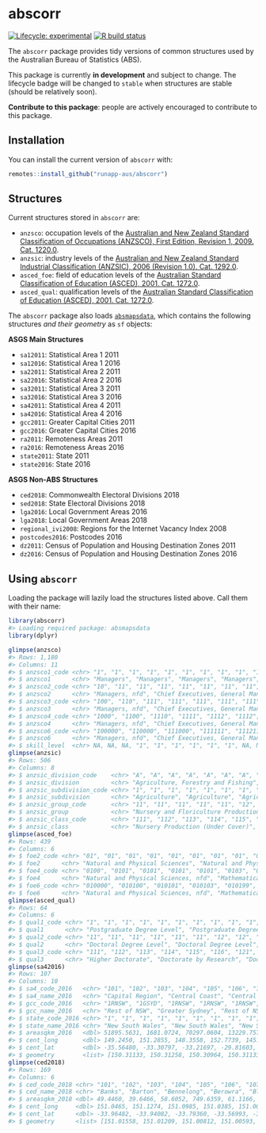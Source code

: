 
<!-- README.md is generated from README.Rmd. Please edit that file -->

# abscorr

<!-- badges: start -->

[![Lifecycle:
experimental](https://img.shields.io/badge/lifecycle-experimental-orange.svg)](https://www.tidyverse.org/lifecycle/#experimental)
[![R build
status](https://github.com/runapp-aus/abscorr/workflows/R-CMD-check/badge.svg)](https://github.com/runapp-aus/abscorr/actions)
<!-- badges: end -->

The `abscorr` package provides tidy versions of common structures used
by the Australian Bureau of Statistics (ABS).

This package is currently **in development** and subject to change. The
lifecycle badge will be changed to `stable` when structures are stable
(should be relatively soon).

**Contribute to this package**: people are actively encouraged to
contribute to this package.

## Installation

You can install the current version of `abscorr` with:

``` r
remotes::install_github("runapp-aus/abscorr")
```

## Structures

Current structures stored in `abscorr` are:

-   `anzsco`: occupation levels of the [Australian and New Zealand
    Standard Classification of Occupations (ANZSCO), First Edition,
    Revision 1, 2009. Cat.
    1220.0](https://www.abs.gov.au/AUSSTATS/abs@.nsf/DetailsPage/1220.0First%20Edition,%20Revision%201?OpenDocument).
-   `anzsic`: industry levels of the [Australian and New Zealand
    Standard Industrial Classification (ANZSIC), 2006 (Revision 1.0).
    Cat.
    1292.0](https://www.abs.gov.au/ausstats/abs@.nsf/0/20C5B5A4F46DF95BCA25711F00146D75?opendocument).
-   `asced_foe`: field of education levels of the [Australian Standard
    Classification of Education (ASCED), 2001. Cat.
    1272.0](https://www.abs.gov.au/ausstats/abs@.nsf/mf/1272.0).
-   `asced_qual`: qualification levels of the [Australian Standard
    Classification of Education (ASCED), 2001. Cat.
    1272.0](https://www.abs.gov.au/ausstats/abs@.nsf/mf/1272.0).

The `abscorr` package also loads
[`absmapsdata`](https://github.com/wfmackey/absmapsdata), which contains
the following structures *and their geometry* as `sf` objects:

**ASGS Main Structures**

-   `sa12011`: Statistical Area 1 2011
-   `sa12016`: Statistical Area 1 2016
-   `sa22011`: Statistical Area 2 2011
-   `sa22016`: Statistical Area 2 2016
-   `sa32011`: Statistical Area 3 2011
-   `sa32016`: Statistical Area 3 2016
-   `sa42011`: Statistical Area 4 2011
-   `sa42016`: Statistical Area 4 2016
-   `gcc2011`: Greater Capital Cities 2011
-   `gcc2016`: Greater Capital Cities 2016
-   `ra2011`: Remoteness Areas 2011
-   `ra2016`: Remoteness Areas 2016
-   `state2011`: State 2011
-   `state2016`: State 2016

**ASGS Non-ABS Structures**

-   `ced2018`: Commonwealth Electoral Divisions 2018
-   `sed2018`: State Electoral Divisions 2018
-   `lga2016`: Local Government Areas 2016
-   `lga2018`: Local Government Areas 2018
-   `regional_ivi2008`: Regions for the Internet Vacancy Index 2008
-   `postcodes2016`: Postcodes 2016
-   `dz2011`: Census of Population and Housing Destination Zones 2011
-   `dz2016`: Census of Population and Housing Destination Zones 2016

## Using `abscorr`

Loading the package will lazily load the structures listed above. Call
them with their name:

``` r
library(abscorr)
#> Loading required package: absmapsdata
library(dplyr)
```

``` r
glimpse(anzsco)
#> Rows: 1,180
#> Columns: 11
#> $ anzsco1_code <chr> "1", "1", "1", "1", "1", "1", "1", "1", "1", "1", "1", "1…
#> $ anzsco1      <chr> "Managers", "Managers", "Managers", "Managers", "Managers…
#> $ anzsco2_code <chr> "10", "11", "11", "11", "11", "11", "11", "11", "11", "12…
#> $ anzsco2      <chr> "Managers, nfd", "Chief Executives, General Managers and …
#> $ anzsco3_code <chr> "100", "110", "111", "111", "111", "111", "111", "111", "…
#> $ anzsco3      <chr> "Managers, nfd", "Chief Executives, General Managers and …
#> $ anzsco4_code <chr> "1000", "1100", "1110", "1111", "1112", "1112", "1113", "…
#> $ anzsco4      <chr> "Managers, nfd", "Chief Executives, General Managers and …
#> $ anzsco6_code <chr> "100000", "110000", "111000", "111111", "111211", "111212…
#> $ anzsco6      <chr> "Managers, nfd", "Chief Executives, General Managers and …
#> $ skill_level  <chr> NA, NA, NA, "1", "1", "1", "1", "1", "1", NA, NA, "1", "1…
glimpse(anzsic)
#> Rows: 506
#> Columns: 8
#> $ anzsic_division_code    <chr> "A", "A", "A", "A", "A", "A", "A", "A", "A", "…
#> $ anzsic_division         <chr> "Agriculture, Forestry and Fishing", "Agricult…
#> $ anzsic_subdivision_code <chr> "1", "1", "1", "1", "1", "1", "1", "1", "1", "…
#> $ anzsic_subdivision      <chr> "Agriculture", "Agriculture", "Agriculture", "…
#> $ anzsic_group_code       <chr> "11", "11", "11", "11", "11", "12", "12", "12"…
#> $ anzsic_group            <chr> "Nursery and Floriculture Production", "Nurser…
#> $ anzsic_class_code       <chr> "111", "112", "113", "114", "115", "121", "122…
#> $ anzsic_class            <chr> "Nursery Production (Under Cover)", "Nursery P…
glimpse(asced_foe)
#> Rows: 439
#> Columns: 6
#> $ foe2_code <chr> "01", "01", "01", "01", "01", "01", "01", "01", "01", "01", …
#> $ foe2      <chr> "Natural and Physical Sciences", "Natural and Physical Scien…
#> $ foe4_code <chr> "0100", "0101", "0101", "0101", "0101", "0103", "0103", "010…
#> $ foe4      <chr> "Natural and Physical Sciences, nfd", "Mathematical Sciences…
#> $ foe6_code <chr> "010000", "010100", "010101", "010103", "010199", "010300", …
#> $ foe6      <chr> "Natural and Physical Sciences, nfd", "Mathematical Sciences…
glimpse(asced_qual)
#> Rows: 64
#> Columns: 6
#> $ qual1_code <chr> "1", "1", "1", "1", "1", "1", "1", "1", "1", "1", "1", "2",…
#> $ qual1      <chr> "Postgraduate Degree Level", "Postgraduate Degree Level", "…
#> $ qual2_code <chr> "11", "11", "11", "11", "11", "11", "12", "12", "12", "12",…
#> $ qual2      <chr> "Doctoral Degree Level", "Doctoral Degree Level", "Doctoral…
#> $ qual3_code <chr> "111", "112", "113", "114", "115", "116", "121", "122", "12…
#> $ qual3      <chr> "Higher Doctorate", "Doctorate by Research", "Doctorate by …
glimpse(sa42016)
#> Rows: 107
#> Columns: 10
#> $ sa4_code_2016   <chr> "101", "102", "103", "104", "105", "106", "107", "108"…
#> $ sa4_name_2016   <chr> "Capital Region", "Central Coast", "Central West", "Co…
#> $ gcc_code_2016   <chr> "1RNSW", "1GSYD", "1RNSW", "1RNSW", "1RNSW", "1RNSW", …
#> $ gcc_name_2016   <chr> "Rest of NSW", "Greater Sydney", "Rest of NSW", "Rest …
#> $ state_code_2016 <chr> "1", "1", "1", "1", "1", "1", "1", "1", "1", "1", "1",…
#> $ state_name_2016 <chr> "New South Wales", "New South Wales", "New South Wales…
#> $ areasqkm_2016   <dbl> 51895.5631, 1681.0724, 70297.0604, 13229.7578, 339363.…
#> $ cent_long       <dbl> 149.2450, 151.2855, 148.3558, 152.7739, 145.0269, 150.…
#> $ cent_lat        <dbl> -35.56480, -33.30797, -33.21697, -29.81603, -30.98611,…
#> $ geometry        <list> [150.31133, 150.31258, 150.30964, 150.31133, -35.6658…
glimpse(ced2018)
#> Rows: 169
#> Columns: 6
#> $ ced_code_2018 <chr> "101", "102", "103", "104", "105", "106", "107", "108", …
#> $ ced_name_2018 <chr> "Banks", "Barton", "Bennelong", "Berowra", "Blaxland", "…
#> $ areasqkm_2018 <dbl> 49.4460, 39.6466, 58.6052, 749.6359, 61.1166, 98.3974, 3…
#> $ cent_long     <dbl> 151.0465, 151.1274, 151.0985, 151.0385, 151.0090, 151.15…
#> $ cent_lat      <dbl> -33.96482, -33.94082, -33.79360, -33.56993, -33.89634, -…
#> $ geometry      <list> [151.01558, 151.01209, 151.00812, 151.00593, 151.00422,…
```
